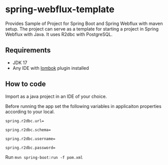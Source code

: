 # spring-webflux-template
Provides Sample of Project for Spring Boot and Spring Webflux with maven setup. The project can serve as a template for starting a project in Spring Webflux with Java. It uses R2dbc with PostgreSQL.

## Requirements
* JDK 17
* Any IDE with [lombok](https://projectlombok.org/) plugin installed

## How to code
Import as a java project in an IDE of your choice.

Before running the app set the following variables in applicaiton properties according to your local.

`spring.r2dbc.url=`

`spring.r2dbc.schema=`

`spring.r2dbc.username=`

`spring.r2dbc.password=`

Run `mvn spring-boot:run -f pom.xml`
